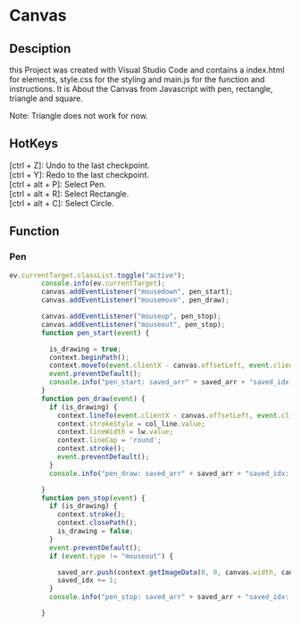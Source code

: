 # Canvas

## Desciption

this Project was created with Visual Studio Code and contains a index.html for elements, style.css for the styling and main.js for the function and instructions.
It is About the Canvas from Javascript with pen, rectangle, triangle and square. 

Note: Triangle does not work for now.

## HotKeys 
[ctrl + Z]: Undo to the last checkpoint. <br>
[ctrl + Y]: Redo to the last checkpoint. <br>
[ctrl + alt + P]: Select Pen. <br>
[ctrl + alt + R]: Select Rectangle. <br>
[ctrl + alt + C]: Select Circle. <br>

## Function
### Pen
```js
ev.currentTarget.classList.toggle("active");
        console.info(ev.currentTarget);
        canvas.addEventListener("mousedown", pen_start);
        canvas.addEventListener("mousemove", pen_draw);

        canvas.addEventListener("mouseup", pen_stop);
        canvas.addEventListener("mouseout", pen_stop);
        function pen_start(event) {

          is_drawing = true;
          context.beginPath();
          context.moveTo(event.clientX - canvas.offsetLeft, event.clientY - canvas.offsetTop);
          event.preventDefault();
          console.info("pen_start: saved_arr" + saved_arr + "saved_idx: " + saved_idx);
        }
        function pen_draw(event) {
          if (is_drawing) {
            context.lineTo(event.clientX - canvas.offsetLeft, event.clientY - canvas.offsetTop);
            context.strokeStyle = col_line.value;
            context.lineWidth = lw.value;
            context.lineCap = 'round';
            context.stroke();
            event.preventDefault();
          }
          console.info("pen_draw: saved_arr" + saved_arr + "saved_idx: " + saved_idx);

        }
        function pen_stop(event) {
          if (is_drawing) {
            context.stroke();
            context.closePath();
            is_drawing = false;
          }
          event.preventDefault();
          if (event.type != "mouseout") {

            saved_arr.push(context.getImageData(0, 0, canvas.width, canvas.height));
            saved_idx += 1;
          }
          console.info("pen_stop: saved_arr" + saved_arr + "saved_idx: " + saved_idx);

        }
```



